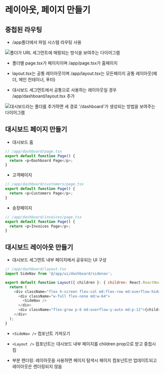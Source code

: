 # 레이아웃, 페이지 만들기

## 중첩된 라우팅

- /app폴더에서 파일 시스템 라우팅 사용

![폴더가 URL 세그먼트에 매핑되는 방식을 보여주는 다이어그램](md-images\folders-to-url-segments.jpg)

- 폴더별 page.tsx가 페이지이며 /app/page.tsx가 홈페이지

- layout.tsx는 공통 레이아웃이며 /app/layout.tsx는 모든페이지 공통 레이아웃(헤더, 메인 컨테이너, 푸터)

- 대시보드 세그먼트에서 공통으로 사용하는 레이아웃일 경우 /app/dashboard/layout.tsx 추가

![대시보드라는 폴더를 추가하면 새 경로 '/dashboard'가 생성되는 방법을 보여주는 다이어그램](md-images\dashboard-route.jpg)

## 대시보드 페이지 만들기

- 대시보드 홈

```js
// /app/dashboard/page.tsx
export default function Page() {
  return <p>Dashboard Page</p>;
}
```

- 고객페이지

```js
// /app/dashboard/customers/page.tsx
export default function Page() {
  return <p>Customers Page</p>;
}
```

- 송장페이지

```js
// /app/dashboard/invoices/page.tsx
export default function Page() {
  return <p>Invoices Page</p>;
}
```

## 대시보드 레이아웃 만들기

- 대시보드 세그먼트 내부 페이지에서 공유되는 UI 구성

```js
// /app/dashboard/layout.tsx
import SideNav from '@/app/ui/dashboard/sidenav';

export default function Layout({ children }: { children: React.ReactNode }) {
  return (
    <div className="flex h-screen flex-col md:flex-row md:overflow-hidden">
      <div className="w-full flex-none md:w-64">
        <SideNav />
      </div>
      <div className="flex-grow p-6 md:overflow-y-auto md:p-12">{children}</div>
    </div>
  );
}
```

- `<SideNav />` 컴포넌트 가져오기

- `<Layout />` 컴포넌트는 대시보드 내부 페이지를 children prop으로 받고 중첩시킴

- 부분 렌더링: 레이아웃을 사용하면 페이지 탐색시 페이지 컴포넌트만 업데이트되고 레이아웃은 렌더링되지 않음
